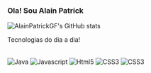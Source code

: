 ### Ola! Sou Alain Patrick 

![AlainPatrickGF's GitHub stats](https://github-readme-stats.vercel.app/api?username=alainpatrickgf&show_icons=true&theme=highcontrast)

Tecnologias do dia a dia!

<div style="display: inline_block"> <br/>
  <img align="center" alt="Java" src="https://img.shields.io/badge/Java-ED8B00?style=for-the-badge&logo=java&logoColor=white" />
  <img align="center" alt="Javascript" src="https://img.shields.io/badge/JavaScript-323330?style=for-the-badge&logo=javascript&logoColor=F7DF1E" />
  <img align="center" alt="Html5" src="https://img.shields.io/badge/HTML5-E34F26?style=for-the-badge&logo=html5&logoColor=white" />
  <img align="center" alt="CSS3" src="https://img.shields.io/badge/CSS3-1572B6?style=for-the-badge&logo=css3&logoColor=white" />
  <img align="center" alt="CSS3" src="https://img.shields.io/badge/Java-ED8B00?style=for-the-badge&logo=java&logoColor=white" />
  
       
</div>
